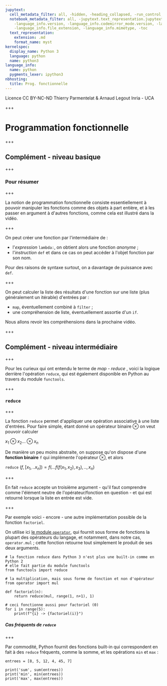 ```yaml
---
jupytext:
  cell_metadata_filter: all, -hidden, -heading_collapsed, -run_control, -trusted
  notebook_metadata_filter: all, -jupytext.text_representation.jupytext_version, -jupytext.text_representation.format_version,
    -language_info.version, -language_info.codemirror_mode.version, -language_info.codemirror_mode,
    -language_info.file_extension, -language_info.mimetype, -toc
  text_representation:
    extension: .md
    format_name: myst
kernelspec:
  display_name: Python 3
  language: python
  name: python3
language_info:
  name: python
  pygments_lexer: ipython3
nbhosting:
  title: Prog. fonctionnelle
---
```


<div class="licence">
<span>Licence CC BY-NC-ND</span>
<span>Thierry Parmentelat &amp; Arnaud Legout</span>
<span>Inria - UCA</span>
</div>

+++

# Programmation fonctionnelle

+++

## Complément - niveau basique

+++

### Pour résumer

+++

La notion de programmation fonctionnelle consiste essentiellement à pouvoir manipuler les fonctions comme des objets à part entière, et à les passer en argument à d'autres fonctions, comme cela est illustré dans la vidéo.

+++

On peut créer une fonction par l'intermédiaire de :

 * l'*expression* `lambda:`, on obtient alors une fonction *anonyme* ;
 * l'*instruction* `def` et dans ce cas on peut accéder à l'objet fonction par son nom.

Pour des raisons de syntaxe surtout, on a davantage de puissance avec `def`.

+++

On peut calculer la liste des résultats d'une fonction sur une liste (plus généralement un itérable) d'entrées par :

 * `map`, éventuellement combiné à `filter` ;
 * une compréhension de liste, éventuellement assortie d'un `if`.

Nous allons revoir les compréhensions dans la prochaine vidéo.

+++

## Complément - niveau intermédiaire

+++

Pour les curieux qui ont entendu le terme de *map - reduce* , voici la logique derrière l'opération `reduce`, qui est également disponible en Python au travers du module `functools`.

+++

### `reduce`

+++

La fonction `reduce` permet d'appliquer une opération associative à une liste d'entrées. Pour faire simple, étant donné un opérateur binaire $\otimes$ on veut pouvoir calculer

 $x_1 \otimes x_2 ... \otimes x_n$

De manière un peu moins abstraite, on suppose qu'on dispose d'une **fonction binaire** `f` qui implémente l'opérateur $\otimes$, et alors 

   `reduce` $( f, [x_1, .. x_n] ) = f ( ... f(f(x_1,x_2), x_3), .. , x_n)$

+++

En fait `reduce` accepte un troisième argument - qu'il faut comprendre comme l'élément neutre de l'opérateur/fonction en question - et qui est retourné lorsque la liste en entrée est vide.

+++

Par exemple voici - encore - une autre implémentation possible de la fonction `factoriel`.

On utilise ici [le module `operator`](https://docs.python.org/3/library/operator.html), qui fournit sous forme de fonctions la plupart des opérateurs du langage, et notamment, dans notre cas, `operator.mul` ; cette fonction retourne tout simplement le produit de ses deux arguments.

```{code-cell} ipython3
# la fonction reduce dans Python 3 n'est plus une built-in comme en Python 2
# elle fait partie du module functools
from functools import reduce

# la multiplication, mais sous forme de fonction et non d'opérateur
from operator import mul

def factoriel(n):
    return reduce(mul, range(1, n+1), 1)

# ceci fonctionne aussi pour factoriel (0)
for i in range(5):
    print(f"{i} -> {factoriel(i)}")
```

##### Cas fréquents de `reduce`

+++

Par commodité, Python fournit des fonctions built-in qui correspondent en fait à des `reduce` fréquents, comme la somme, et les opérations `min` et `max` :

```{code-cell} ipython3
entrees = [8, 5, 12, 4, 45, 7]

print('sum', sum(entrees))
print('min', min(entrees))
print('max', max(entrees))
```
